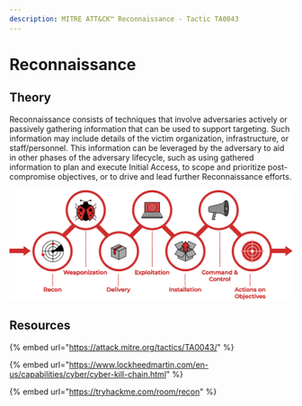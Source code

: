 ```yaml
---
description: MITRE ATT&CK™ Reconnaissance - Tactic TA0043
---
```


# Reconnaissance

## Theory

Reconnaissance consists of techniques that involve adversaries actively or passively gathering information that can be used to support targeting. Such information may include details of the victim organization, infrastructure, or staff/personnel. This information can be leveraged by the adversary to aid in other phases of the adversary lifecycle, such as using gathered information to plan and execute Initial Access, to scope and prioritize post-compromise objectives, or to drive and lead further Reconnaissance efforts.

![](../../.gitbook/assets/spaces2Fuploads2Fweaponization.png)

## Resources

{% embed url="https://attack.mitre.org/tactics/TA0043/" %}

{% embed url="https://www.lockheedmartin.com/en-us/capabilities/cyber/cyber-kill-chain.html" %}

{% embed url="https://tryhackme.com/room/recon" %}
